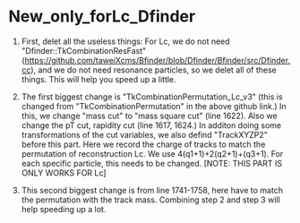 # New_only_forLc_Dfinder
1) First, delet all the useless things:  For Lc, we do not need "Dfinder::TkCombinationResFast" (https://github.com/taweiXcms/Bfinder/blob/Dfinder/Bfinder/src/Dfinder.cc), and we do not need resonance particles, so we delet all of these things. This will help you speed up a little.

2) The first biggest change is "TkCombinationPermutation_Lc_v3" (this is changed from "TkCombinationPermutation" in the above github link.) In this, we change "mass cut" to "mass square cut" (line 1622). Also we change the pT cut, rapidity cut (line 1617, 1624.) In additon doing some transformations of the cut variables, we also defind "TrackXYZP2" before this part. Here we record the charge of tracks to match the permutation of reconstruction Lc. We use 4(q1+1)+2(q2+1)+(q3+1). For each specific particle, this needs to be changed. [NOTE: THIS PART IS ONLY WORKS FOR Lc]

3) This second biggest change is from line 1741-1758, here have to match the permutation with the track mass.
Combining step 2 and step 3 will help speeding up a lot.
